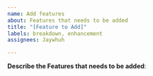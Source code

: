 ```yaml
---
name: Add features
about: Features that needs to be added
title: "[Feature to Add]"
labels: breakdown, enhancement
assignees: Jaywhuh

---
```


**Describe the Features that needs to be added**:
